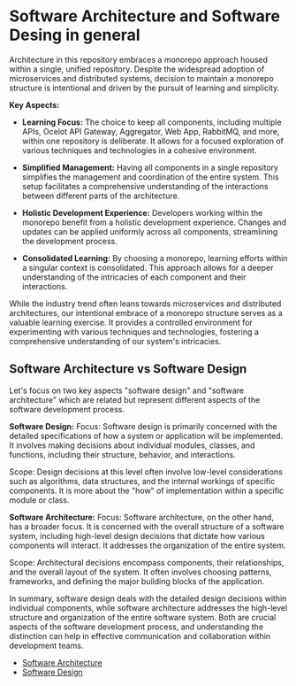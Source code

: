 # Software Architecture and Software Desing in general

Architecture in this repository embraces a monorepo approach housed within a single, unified repository.
Despite the widespread adoption of microservices and distributed systems, decision to maintain a monorepo structure is intentional
and driven by the pursuit of learning and simplicity.

**Key Aspects:**

* **Learning Focus:** The choice to keep all components, including multiple APIs, Ocelot API Gateway, Aggregator, Web App, RabbitMQ, and more, within one repository is deliberate.
It allows for a focused exploration of various techniques and technologies in a cohesive environment.

* **Simplified Management:** Having all components in a single repository simplifies the management and coordination of the entire system.
This setup facilitates a comprehensive understanding of the interactions between different parts of the architecture.

* **Holistic Development Experience:** Developers working within the monorepo benefit from a holistic development experience.
Changes and updates can be applied uniformly across all components, streamlining the development process.

* **Consolidated Learning:** By choosing a monorepo, learning efforts within a singular context is consolidated.
This approach allows for a deeper understanding of the intricacies of each component and their interactions.

While the industry trend often leans towards microservices and distributed architectures, our intentional embrace of a monorepo structure serves as a valuable learning exercise.
It provides a controlled environment for experimenting with various techniques and technologies, fostering a comprehensive understanding of our system's intricacies.

## Software Architecture vs Software Design

Let's focus on two key aspects "software design" and "software architecture" which are related but represent different aspects of the software development process.

**Software Design:**
Focus: Software design is primarily concerned with the detailed specifications of how a system or application will be implemented.
It involves making decisions about individual modules, classes, and functions, including their structure, behavior, and interactions.

Scope: Design decisions at this level often involve low-level considerations such as algorithms, data structures, and the internal workings of specific components.
It is more about the "how" of implementation within a specific module or class.

**Software Architecture:**
Focus: Software architecture, on the other hand, has a broader focus.
It is concerned with the overall structure of a software system, including high-level design decisions that dictate how various components will interact.
It addresses the organization of the entire system.

Scope: Architectural decisions encompass components, their relationships, and the overall layout of the system.
It often involves choosing patterns, frameworks, and defining the major building blocks of the application.

In summary, software design deals with the detailed design decisions within individual components,
while software architecture addresses the high-level structure and organization of the entire software system.
Both are crucial aspects of the software development process, and understanding the distinction can help in effective communication and collaboration within development teams.

- [Software Architecture](architecture-and-design/software-architecture.md)
- [Software Design](architecture-and-design/software-design.md)
